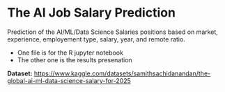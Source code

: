 # The AI Job Salary Prediction

Prediction of the AI/ML/Data Science Salaries positions based on market, experience, employement type, salary, year, and remote ratio. 

- One file is for the R jupyter notebook
- The other one is the results presenation

**Dataset:** https://www.kaggle.com/datasets/samithsachidanandan/the-global-ai-ml-data-science-salary-for-2025
